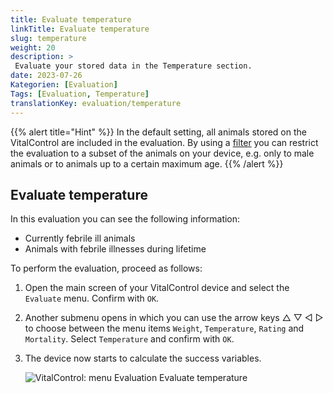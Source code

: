```yaml
---
title: Evaluate temperature
linkTitle: Evaluate temperature
slug: temperature
weight: 20
description: >
 Evaluate your stored data in the Temperature section.
date: 2023-07-26
Kategorien: [Evaluation]
Tags: [Evaluation, Temperature]
translationKey: evaluation/temperature
---
```

{{% alert title="Hint" %}}
In the default setting, all animals stored on the VitalControl are included in the evaluation. By using a [filter](../../filter/) you can restrict the evaluation to a subset of the animals on your device, e.g. only to male animals or to animals up to a certain maximum age.
{{% /alert %}}

## Evaluate temperature

In this evaluation you can see the following information:
- Currently febrile ill animals
- Animals with febrile illnesses during lifetime

To perform the evaluation, proceed as follows:

1. Open the main screen of your VitalControl device and select the `Evaluate` menu. Confirm with `OK`.

3. Another submenu opens in which you can use the arrow keys △ ▽ ◁ ▷ to choose between the menu items `Weight`, `Temperature`, `Rating` and `Mortality`. Select `Temperature` and confirm with `OK`.

3. The device now starts to calculate the success variables.

   ![VitalControl: menu Evaluation Evaluate temperature](../images/temperature.png "Evaluate temperature")

